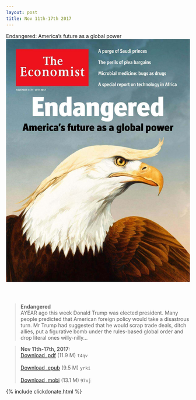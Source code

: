 ```yaml
---
layout: post
title: Nov 11th-17th 2017
---
```


<div class="message">
	Endangered: America’s future as a global power
</div>

<header class="xmas">
<div class="cover upload">
<img src="/public/img/the-economist/img_2017.11.11.jpg" />
</div>
</header>
<!--more-->

> **Endangered** <br/>
AYEAR ago this week Donald Trump was elected president. Many people predicted that American foreign policy would take a disastrous turn. Mr Trump had suggested that he would scrap trade deals, ditch allies, put a figurative bomb under the rules-based global order and drop literal ones willy-nilly... 

> **Nov 11th-17th, 2017:**<br/>
[Download .pdf](https://pan.baidu.com/s/1sl9K0o9) (11.9 M) 
`t4qv` <br/><br/>
[Download .epub](https://pan.baidu.com/s/1hsIkvsS) (9.5 M) 
`yrki` <br/><br/>
[Download .mobi](https://pan.baidu.com/s/1qYoNORU) (13.1 M) 
`97vj`

{% include clickdonate.html %}
